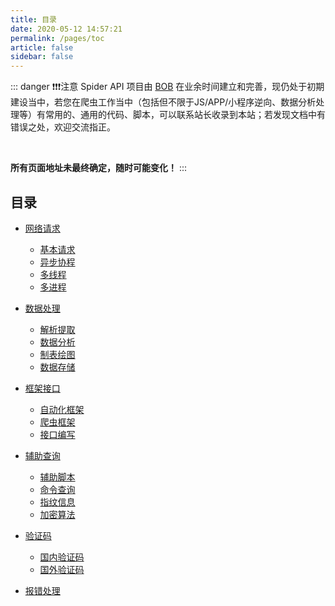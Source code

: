 ```yaml
---
title: 目录
date: 2020-05-12 14:57:21
permalink: /pages/toc
article: false
sidebar: false
---
```


::: danger ❗❗❗注意
Spider API 项目由 <a href="https://www.itbob.cn" target="_blank">BOB</a> 在业余时间建立和完善，现仍处于初期建设当中，若您在爬虫工作当中（包括但不限于JS/APP/小程序逆向、数据分析处理等）有常用的、通用的代码、脚本，可以联系站长收录到本站；若发现文档中有错误之处，欢迎交流指正。

<br>

**所有页面地址未最终确定，随时可能变化！**
:::

## 目录

- [网络请求](/pages/requests/)
    - [基本请求](/pages/requests/)
    - [异步协程](/pages/asyncio/)
    - [多线程](/pages/threading/)
    - [多进程](/pages/multiprocessing/)
    
- [数据处理](/pages/re/)
    - [解析提取](/pages/re/)
    - [数据分析](/pages/wordcloud/)
    - [制表绘图](/pages/matplotlib/)
    - [数据存储](/pages/file-storage/)

- [框架接口](/pages/selenium/)
    - [自动化框架](/pages/selenium/)
    - [爬虫框架](/pages/scrapy/)
    - [接口编写](/pages/FastAPI/)

- [辅助查询](/pages/js-hook/)
    - [辅助脚本](/pages/js-hook/)
    - [命令查询](/pages/linux/)
    - [指纹信息](/pages/creepjs/)
    - [加密算法](/pages/md5/)

- [验证码](/captcha/)
    - [国内验证码](/captcha/dingxiang/)
    - [国外验证码](/captcha/turnstile-managed/)

- [报错处理](/pages/error-handling/)

